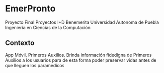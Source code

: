 # EmerPronto

Proyecto Final Proyectos I+D
Benemerita Universidad Autonoma de Puebla
Ingeniería en Ciencias de la Computación

## Contexto

App Móvil. Primeros Auxilios. 
Brinda información fidedigna de Primeros Auxilios a los usuarios para de esta forma poder preservar vidas antes de que lleguen los paramedicos
